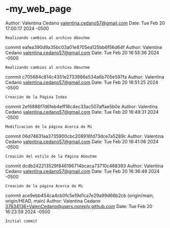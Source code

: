 # -my_web_page

Author: Valentina Cedano <valentina.cedano57@gmail.com>
Date:   Tue Feb 20 17:00:17 2024 -0500

    Realizando cambios al archivo Aboutme

commit eafea390d9a35bc03a01e8705ea125bb6f56d64f
Author: Valentina Cedano <valentina.cedano57@gmail.com>
Date:   Tue Feb 20 16:55:36 2024 -0500

    Realizando cambios al archivo Aboutme

commit c705684c814c4351e2733986e534a6b705e597fa
Author: Valentina Cedano <valentina.cedano57@gmail.com>
Date:   Tue Feb 20 16:51:25 2024 -0500

    Creación de la Página Index

commit 2ef6886f7d6feb4eff18c4ec33ac507affae5b0e
Author: Valentina Cedano <valentina.cedano57@gmail.com>
Date:   Tue Feb 20 16:49:31 2024 -0500

    Modificacion de la página Acerca de Mi

commit 06d74631aa3735900cbc208916fd73dce7a5289c
Author: Valentina Cedano <valentina.cedano57@gmail.com>
Date:   Tue Feb 20 16:41:06 2024 -0500

    Creación del estilo de la Página Aboutme

commit dcdb242213529f846196714bcaca73710c488393
Author: Valentina Cedano <valentina.cedano57@gmail.com>
Date:   Tue Feb 20 16:36:49 2024 -0500

    Creación de la página Acerca de Mi

commit ace9ebb454ca4cb0fc5e19d1ca7e29a99d66b2cb (origin/main, origin/HEAD, main)
Author: Valentina Cedano <37634136+ValenCedano@users.noreply.github.com>
Date:   Tue Feb 20 16:23:59 2024 -0500

    Initial commit

